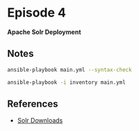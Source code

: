 # Episode 4

**Apache Solr Deployment**


## Notes

```bash
ansible-playbook main.yml --syntax-check

ansible-playbook -i inventory main.yml
```
## References

- [Solr Downloads](https://solr.apache.org/downloads.html)
